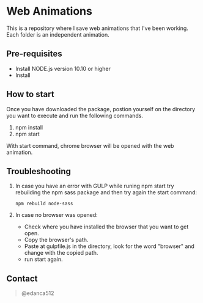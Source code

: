 # Web Animations
This is a repository where I save web animations that I've been working.
Each folder is an independent animation.


## Pre-requisites

* Install NODE.js version 10.10 or higher
* Install 


## How to start
Once you have downloaded the package, postion yourself on the directory you want to execute and run the following commands.
1. npm install
2. npm start

With start command, chrome browser will be opened with the web animation.

## Troubleshooting
1. In case you have an error with GULP while runing npm start try rebuilding the npm sass package and then try again the start command:

    ``` 
    npm rebuild node-sass
    
2. In case no browser was opened:
    * Check where you have installed the browser that you want to get open.
    * Copy the browser's path.
    * Paste at gulpfile.js in the directory, look for the word "browser" and change with the copied path.
    * run start again.

## Contact
> @edanca512